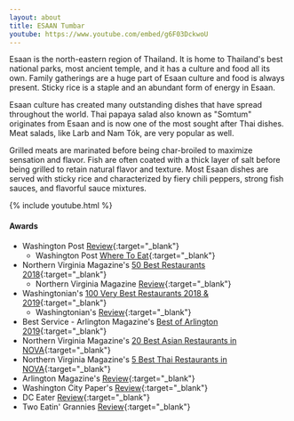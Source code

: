 ```yaml
---
layout: about
title: ESAAN Tumbar
youtube: https://www.youtube.com/embed/g6F03DckwoU
---
```


Esaan is the north-eastern region of Thailand. It is home to Thailand's best national parks, most ancient temple, and it has a culture and food all its own. Family gatherings are a huge part of Esaan culture and food is always present. Sticky rice is a staple and an abundant form of energy in Esaan.

Esaan culture has created many outstanding dishes that have spread throughout the world. Thai papaya salad also known as "Somtum" originates from Esaan and is now one of the most sought after Thai dishes. Meat salads, like Larb and Nam Tók, are very popular as well.

Grilled meats are marinated before being char-broiled to maximize sensation and flavor. Fish are often coated with a thick layer of salt before being grilled to retain natural flavor and texture. Most Esaan dishes are served with sticky rice and characterized by fiery chili peppers, strong fish sauces, and flavorful sauce mixtures.

{% include youtube.html %}

#### Awards
- Washington Post [Review](https://www.washingtonpost.com/goingoutguide/restaurants/esaan-serves-a-delicious-lesson-in-northeastern-thai-cuisine/2017/09/26/3e91436a-9f1d-11e7-9083-fbfddf6804c2_story.html){:target="_blank"}
  - Washington Post [Where To Eat](https://www.washingtonpost.com/amphtml/news/going-out-guide/wp/2017/11/22/going-shopping-heres-where-to-eat-near-washingtons-retail-hubs/){:target="_blank"}
- Northern Virginia Magazine's [50 Best Restaurants 2018](https://northernvirginiamag.com/food/2018/08/31/50-best-restaurants-2018-no-9-esaan/){:target="_blank"}
  - Northern Virginia Magazine [Review](https://www.northernvirginiamag.com/food/reviews/2018/01/08/review-esaan-in-mclean/){:target="_blank"}
- Washingtonian's [100 Very Best Restaurants 2018 & 2019](https://www.washingtonian.com/2019/02/15/100-very-best-restaurants-62-esaan/){:target="_blank"}
  - Washingtonian's [Review](https://www.washingtonian.com/2018/03/02/restaurant-review-esaan-thai/){:target="_blank"}
- Best Service - Arlington Magazine's [Best of Arlington 2019](https://www.arlingtonmagazine.com/listings/best-of-arlington-2019/esaan-tumbar/){:target="_blank"}
- Northern Virginia Magazine's [20 Best Asian Restaurants in NOVA](https://northernvirginiamag.com/food/food-features/2020/01/06/the-20-best-asian-restaurants-in-northern-virginia/){:target="_blank"}
- Northern Virginia Magazine's [5 Best Thai Restaurants in NOVA](https://northernvirginiamag.com/food/reviews/2020/01/23/craving-thai-food-these-are-the-5-best-thai-restaurants-in-northern-virginia/){:target="_blank"}
- Arlington Magazine's [Review](https://www.arlingtonmagazine.com/restaurant-review-esaan-tumbar/){:target="_blank"}
- Washington City Paper's [Review](https://www.washingtoncitypaper.com/food/article/21025870/where-to-get-your-whole-fried-fish-fix-in-the-dc-area){:target="_blank"}
- DC Eater [Review](https://dc.eater.com/platform/amp/maps/best-thai-restaurants-dc){:target="_blank"}
- Two Eatin' Grannies [Review](https://twoeatingrannies.com/restaurant-reviews/2019/7/16/esaan-tumbar){:target="_blank"}